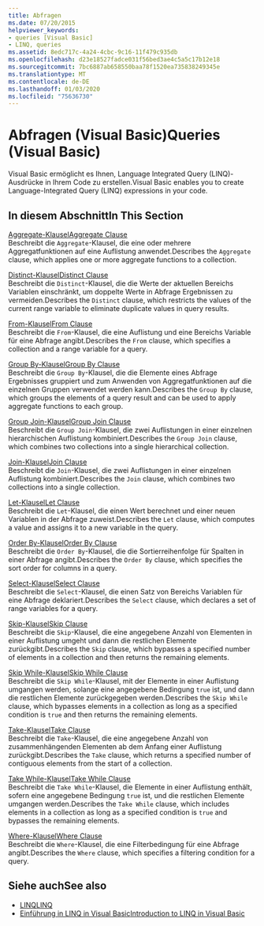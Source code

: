 ```yaml
---
title: Abfragen
ms.date: 07/20/2015
helpviewer_keywords:
- queries [Visual Basic]
- LINQ, queries
ms.assetid: 8edc717c-4a24-4cbc-9c16-11f479c935db
ms.openlocfilehash: d23e18527fadce031f56bed3ae4c5a5c17b12e18
ms.sourcegitcommit: 7bc6887ab658550baa78f1520ea735838249345e
ms.translationtype: MT
ms.contentlocale: de-DE
ms.lasthandoff: 01/03/2020
ms.locfileid: "75636730"
---
```

# <a name="queries-visual-basic"></a><span data-ttu-id="6fd92-102">Abfragen (Visual Basic)</span><span class="sxs-lookup"><span data-stu-id="6fd92-102">Queries (Visual Basic)</span></span>
<span data-ttu-id="6fd92-103">Visual Basic ermöglicht es Ihnen, Language Integrated Query (LINQ)-Ausdrücke in Ihrem Code zu erstellen.</span><span class="sxs-lookup"><span data-stu-id="6fd92-103">Visual Basic enables you to create Language-Integrated Query (LINQ) expressions in your code.</span></span>  
  
## <a name="in-this-section"></a><span data-ttu-id="6fd92-104">In diesem Abschnitt</span><span class="sxs-lookup"><span data-stu-id="6fd92-104">In This Section</span></span>  
 [<span data-ttu-id="6fd92-105">Aggregate-Klausel</span><span class="sxs-lookup"><span data-stu-id="6fd92-105">Aggregate Clause</span></span>](../../../visual-basic/language-reference/queries/aggregate-clause.md)  
 <span data-ttu-id="6fd92-106">Beschreibt die `Aggregate`-Klausel, die eine oder mehrere Aggregatfunktionen auf eine Auflistung anwendet.</span><span class="sxs-lookup"><span data-stu-id="6fd92-106">Describes the `Aggregate` clause, which applies one or more aggregate functions to a collection.</span></span>  
  
 [<span data-ttu-id="6fd92-107">Distinct-Klausel</span><span class="sxs-lookup"><span data-stu-id="6fd92-107">Distinct Clause</span></span>](../../../visual-basic/language-reference/queries/distinct-clause.md)  
 <span data-ttu-id="6fd92-108">Beschreibt die `Distinct`-Klausel, die die Werte der aktuellen Bereichs Variablen einschränkt, um doppelte Werte in Abfrage Ergebnissen zu vermeiden.</span><span class="sxs-lookup"><span data-stu-id="6fd92-108">Describes the `Distinct` clause, which restricts the values of the current range variable to eliminate duplicate values in query results.</span></span>  
  
 [<span data-ttu-id="6fd92-109">From-Klausel</span><span class="sxs-lookup"><span data-stu-id="6fd92-109">From Clause</span></span>](../../../visual-basic/language-reference/queries/from-clause.md)  
 <span data-ttu-id="6fd92-110">Beschreibt die `From`-Klausel, die eine Auflistung und eine Bereichs Variable für eine Abfrage angibt.</span><span class="sxs-lookup"><span data-stu-id="6fd92-110">Describes the `From` clause, which specifies a collection and a range variable for a query.</span></span>  
  
 [<span data-ttu-id="6fd92-111">Group By-Klausel</span><span class="sxs-lookup"><span data-stu-id="6fd92-111">Group By Clause</span></span>](../../../visual-basic/language-reference/queries/group-by-clause.md)  
 <span data-ttu-id="6fd92-112">Beschreibt die `Group By`-Klausel, die die Elemente eines Abfrage Ergebnisses gruppiert und zum Anwenden von Aggregatfunktionen auf die einzelnen Gruppen verwendet werden kann.</span><span class="sxs-lookup"><span data-stu-id="6fd92-112">Describes the `Group By` clause, which groups the elements of a query result and can be used to apply aggregate functions to each group.</span></span>  
  
 [<span data-ttu-id="6fd92-113">Group Join-Klausel</span><span class="sxs-lookup"><span data-stu-id="6fd92-113">Group Join Clause</span></span>](../../../visual-basic/language-reference/queries/group-join-clause.md)  
 <span data-ttu-id="6fd92-114">Beschreibt die `Group Join`-Klausel, die zwei Auflistungen in einer einzelnen hierarchischen Auflistung kombiniert.</span><span class="sxs-lookup"><span data-stu-id="6fd92-114">Describes the `Group Join` clause, which combines two collections into a single hierarchical collection.</span></span>  
  
 [<span data-ttu-id="6fd92-115">Join-Klausel</span><span class="sxs-lookup"><span data-stu-id="6fd92-115">Join Clause</span></span>](../../../visual-basic/language-reference/queries/join-clause.md)  
 <span data-ttu-id="6fd92-116">Beschreibt die `Join`-Klausel, die zwei Auflistungen in einer einzelnen Auflistung kombiniert.</span><span class="sxs-lookup"><span data-stu-id="6fd92-116">Describes the `Join` clause, which combines two collections into a single collection.</span></span>  
  
 [<span data-ttu-id="6fd92-117">Let-Klausel</span><span class="sxs-lookup"><span data-stu-id="6fd92-117">Let Clause</span></span>](../../../visual-basic/language-reference/queries/let-clause.md)  
 <span data-ttu-id="6fd92-118">Beschreibt die `Let`-Klausel, die einen Wert berechnet und einer neuen Variablen in der Abfrage zuweist.</span><span class="sxs-lookup"><span data-stu-id="6fd92-118">Describes the `Let` clause, which computes a value and assigns it to a new variable in the query.</span></span>  
  
 [<span data-ttu-id="6fd92-119">Order By-Klausel</span><span class="sxs-lookup"><span data-stu-id="6fd92-119">Order By Clause</span></span>](../../../visual-basic/language-reference/queries/order-by-clause.md)  
 <span data-ttu-id="6fd92-120">Beschreibt die `Order By`-Klausel, die die Sortierreihenfolge für Spalten in einer Abfrage angibt.</span><span class="sxs-lookup"><span data-stu-id="6fd92-120">Describes the `Order By` clause, which specifies the sort order for columns in a query.</span></span>  
  
 [<span data-ttu-id="6fd92-121">Select-Klausel</span><span class="sxs-lookup"><span data-stu-id="6fd92-121">Select Clause</span></span>](../../../visual-basic/language-reference/queries/select-clause.md)  
 <span data-ttu-id="6fd92-122">Beschreibt die `Select`-Klausel, die einen Satz von Bereichs Variablen für eine Abfrage deklariert.</span><span class="sxs-lookup"><span data-stu-id="6fd92-122">Describes the `Select` clause, which declares a set of range variables for a query.</span></span>  
  
 [<span data-ttu-id="6fd92-123">Skip-Klausel</span><span class="sxs-lookup"><span data-stu-id="6fd92-123">Skip Clause</span></span>](../../../visual-basic/language-reference/queries/skip-clause.md)  
 <span data-ttu-id="6fd92-124">Beschreibt die `Skip`-Klausel, die eine angegebene Anzahl von Elementen in einer Auflistung umgeht und dann die restlichen Elemente zurückgibt.</span><span class="sxs-lookup"><span data-stu-id="6fd92-124">Describes the `Skip` clause, which bypasses a specified number of elements in a collection and then returns the remaining elements.</span></span>  
  
 [<span data-ttu-id="6fd92-125">Skip While-Klausel</span><span class="sxs-lookup"><span data-stu-id="6fd92-125">Skip While Clause</span></span>](../../../visual-basic/language-reference/queries/skip-while-clause.md)  
 <span data-ttu-id="6fd92-126">Beschreibt die `Skip While`-Klausel, mit der Elemente in einer Auflistung umgangen werden, solange eine angegebene Bedingung `true` ist, und dann die restlichen Elemente zurückgegeben werden.</span><span class="sxs-lookup"><span data-stu-id="6fd92-126">Describes the `Skip While` clause, which bypasses elements in a collection as long as a specified condition is `true` and then returns the remaining elements.</span></span>  
  
 [<span data-ttu-id="6fd92-127">Take-Klausel</span><span class="sxs-lookup"><span data-stu-id="6fd92-127">Take Clause</span></span>](../../../visual-basic/language-reference/queries/take-clause.md)  
 <span data-ttu-id="6fd92-128">Beschreibt die `Take`-Klausel, die eine angegebene Anzahl von zusammenhängenden Elementen ab dem Anfang einer Auflistung zurückgibt.</span><span class="sxs-lookup"><span data-stu-id="6fd92-128">Describes the `Take` clause, which returns a specified number of contiguous elements from the start of a collection.</span></span>  
  
 [<span data-ttu-id="6fd92-129">Take While-Klausel</span><span class="sxs-lookup"><span data-stu-id="6fd92-129">Take While Clause</span></span>](../../../visual-basic/language-reference/queries/take-while-clause.md)  
 <span data-ttu-id="6fd92-130">Beschreibt die `Take While`-Klausel, die Elemente in einer Auflistung enthält, sofern eine angegebene Bedingung `true` ist, und die restlichen Elemente umgangen werden.</span><span class="sxs-lookup"><span data-stu-id="6fd92-130">Describes the `Take While` clause, which includes elements in a collection as long as a specified condition is `true` and bypasses the remaining elements.</span></span>  
  
 [<span data-ttu-id="6fd92-131">Where-Klausel</span><span class="sxs-lookup"><span data-stu-id="6fd92-131">Where Clause</span></span>](../../../visual-basic/language-reference/queries/where-clause.md)  
 <span data-ttu-id="6fd92-132">Beschreibt die `Where`-Klausel, die eine Filterbedingung für eine Abfrage angibt.</span><span class="sxs-lookup"><span data-stu-id="6fd92-132">Describes the `Where` clause, which specifies a filtering condition for a query.</span></span>  
  
## <a name="see-also"></a><span data-ttu-id="6fd92-133">Siehe auch</span><span class="sxs-lookup"><span data-stu-id="6fd92-133">See also</span></span>

- [<span data-ttu-id="6fd92-134">LINQ</span><span class="sxs-lookup"><span data-stu-id="6fd92-134">LINQ</span></span>](../../../visual-basic/programming-guide/language-features/linq/index.md)
- [<span data-ttu-id="6fd92-135">Einführung in LINQ in Visual Basic</span><span class="sxs-lookup"><span data-stu-id="6fd92-135">Introduction to LINQ in Visual Basic</span></span>](../../../visual-basic/programming-guide/language-features/linq/introduction-to-linq.md)
